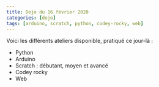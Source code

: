 ```yaml
---
title: Dojo du 16 février 2020
categories: [dojo]
tags: [arduino, scratch, python, codey-rocky, web]
---
```


Voici les différents ateliers disponible, pratiqué ce jour-là :

* Python
* Arduino
* Scratch : débutant, moyen et avancé
* Codey rocky
* Web
